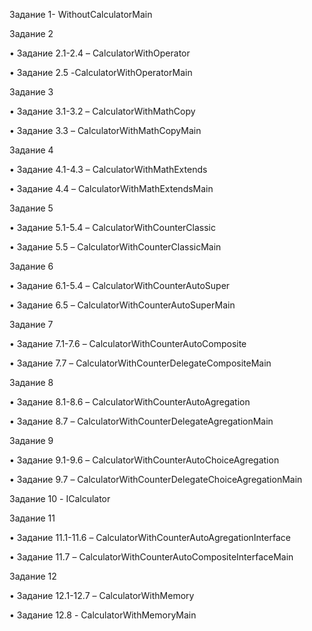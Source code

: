 Задание 1- WithoutCalculatorMain

Задание 2

•	Задание 2.1-2.4 – CalculatorWithOperator

•	Задание 2.5 -CalculatorWithOperatorMain

Задание 3

•	Задание 3.1-3.2 – CalculatorWithMathCopy

•	Задание 3.3 – CalculatorWithMathCopyMain

Задание 4

•	Задание 4.1-4.3 – CalculatorWithMathExtends

•	Задание 4.4 – CalculatorWithMathExtendsMain

Задание 5

•	Задание 5.1-5.4 – CalculatorWithCounterClassic

•	Задание 5.5 – CalculatorWithCounterClassicMain

Задание 6

•	Задание 6.1-5.4 – CalculatorWithCounterAutoSuper

•	Задание 6.5 – CalculatorWithCounterAutoSuperMain

Задание 7

•	Задание 7.1-7.6 – CalculatorWithCounterAutoComposite

•	Задание 7.7 – CalculatorWithCounterDelegateCompositeMain

Задание 8

•	Задание 8.1-8.6 – CalculatorWithCounterAutoAgregation

•	Задание 8.7 – CalculatorWithCounterDelegateAgregationMain

Задание 9

•	Задание 9.1-9.6 – CalculatorWithCounterAutoChoiceAgregation

•	Задание 9.7 – CalculatorWithCounterDelegateChoiceAgregationMain

Задание 10 - ICalculator

Задание 11

•	Задание 11.1-11.6 – CalculatorWithCounterAutoAgregationInterface

•	Задание 11.7 – CalculatorWithCounterAutoCompositeInterfaceMain

Задание 12

•	Задание 12.1-12.7 – CalculatorWithMemory

•	Задание 12.8 - CalculatorWithMemoryMain

